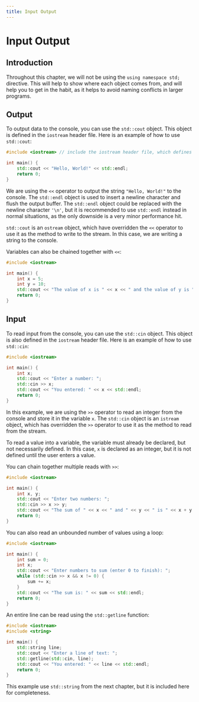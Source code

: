 ```yaml
---
title: Input Output
---
```


# Input Output

## Introduction

Throughout this chapter, we will not be using the `using namespace std;` directive. This will help to show where each object comes from, and will help you to get in the habit, as it helps to avoid naming conflicts in larger programs.

## Output

To output data to the console, you can use the `std::cout` object. This object is defined in the `iostream` header file. Here is an example of how to use `std::cout`:

```cpp
#include <iostream> // include the iostream header file, which defines std::cout

int main() {
    std::cout << "Hello, World!" << std::endl;
    return 0;
}
```

We are using the `<<` operator to output the string `"Hello, World!"` to the console. The `std::endl` object is used to insert a newline character and flush the output buffer. The `std::endl` object could be replaced with the newline character `'\n'`, but it is recommended to use `std::endl` instead in normal situations, as the only downside is a very minor performance hit.

`std::cout` is an `ostream` object, which have overridden the `<<` operator to use it as the method to write to the stream. In this case, we are writing a string to the console.

Variables can also be chained together with `<<`:

```cpp
#include <iostream>

int main() {
    int x = 5;
    int y = 10;
    std::cout << "The value of x is " << x << " and the value of y is " << y << std::endl;
    return 0;
}
```

## Input

To read input from the console, you can use the `std::cin` object. This object is also defined in the `iostream` header file. Here is an example of how to use `std::cin`:

```cpp
#include <iostream>

int main() {
    int x;
    std::cout << "Enter a number: ";
    std::cin >> x;
    std::cout << "You entered: " << x << std::endl;
    return 0;
}
```

In this example, we are using the `>>` operator to read an integer from the console and store it in the variable `x`. The `std::cin` object is an `istream` object, which has overridden the `>>` operator to use it as the method to read from the stream.

To read a value into a variable, the variable must already be declared, but not necessarily defined. In this case, `x` is declared as an integer, but it is not defined until the user enters a value.

You can chain together multiple reads with `>>`:

```cpp
#include <iostream>

int main() {
    int x, y;
    std::cout << "Enter two numbers: ";
    std::cin >> x >> y;
    std::cout << "The sum of " << x << " and " << y << " is " << x + y << std::endl;
    return 0;
}
```

You can also read an unbounded number of values using a loop:

```cpp
#include <iostream>

int main() {
    int sum = 0;
    int x;
    std::cout << "Enter numbers to sum (enter 0 to finish): ";
    while (std::cin >> x && x != 0) {
        sum += x;
    }
    std::cout << "The sum is: " << sum << std::endl;
    return 0;
}
```

An entire line can be read using the `std::getline` function:

```cpp
#include <iostream>
#include <string>

int main() {
    std::string line;
    std::cout << "Enter a line of text: ";
    std::getline(std::cin, line);
    std::cout << "You entered: " << line << std::endl;
    return 0;
}
```

This example use `std::string` from the next chapter, but it is included here for completeness.
